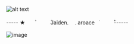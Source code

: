 
![alt text](https://64.media.tumblr.com/b59fda644cd6c1898c7794234e74999e/130abe7d406aaacc-e5/s500x750/390b3c5f98d040f67c7a268fed1d3935177cd1b2.pnj)


----- ★ㅤㅤ۫ㅤㅤ  ㅤ۫Jaiden.   ㅤ𓈒 aroaceㅤׂㅤㅤㅤ۫۫------

![image](https://encrypted-tbn0.gstatic.com/images?q=tbn:ANd9GcQovTCTc3znapCjnrQngVK1tPT-NiIm2PKxDuOwOQiwUg&s)
